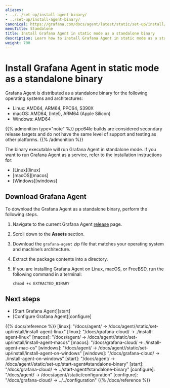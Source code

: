 ```yaml
---
aliases:
- ../../set-up/install-agent-binary/
- ../set-up/install-agent-binary/
canonical: https://grafana.com/docs/agent/latest/static/set-up/install/install-agent-binary/
menuTitle: Standalone
title: Install Grafana Agent in static mode as a standalone binary
description: Learn how to install Grafana Agent in static mode as a standalone binary
weight: 700
---
```


# Install Grafana Agent in static mode as a standalone binary

Grafana Agent is distributed as a standalone binary for the following operating systems and architectures:

* Linux: AMD64, ARM64, PPC64, S390X
* macOS: AMD64, (Intel),  ARM64 (Apple Silicon)
* Windows: AMD64

{{% admonition type="note" %}}
ppc64le builds are considered secondary release targets and do not have the same level of support and testing as other platforms.
{{% /admonition %}}

The binary executable will run Grafana Agent in standalone mode. If you want to run Grafana Agent as a service, refer to the installation instructions for:

* [Linux][linux]
* [macOS][macos]
* [Windows][windows]

## Download Grafana Agent

To download the Grafana Agent as a standalone binary, perform the following steps.

1. Navigate to the current Grafana Agent [release](https://github.com/grafana/agent/releases) page.

1. Scroll down to the **Assets** section.

1. Download the `grafana-agent` zip file that matches your operating system and machine’s architecture.

1. Extract the package contents into a directory.

1. If you are installing Grafana Agent on Linux, macOS, or FreeBSD, run the following command in a terminal:

   ```shell
   chmod +x EXTRACTED_BINARY
   ```

## Next steps

* [Start Grafana Agent][start]
* [Configure Grafana Agent][configure]

{{% docs/reference %}}
[linux]: "/docs/agent/ -> /docs/agent/<AGENT VERSION>/static/set-up/install/install-agent-linux"
[linux]: "/docs/grafana-cloud/ -> ./install-agent-linux"
[macos]: "/docs/agent/ -> /docs/agent/<AGENT VERSION>/static/set-up/install/install-agent-macos"
[macos]: "/docs/grafana-cloud/ -> ./install-agent-mac-os"
[windows]: "/docs/agent/ -> /docs/agent/<AGENT VERSION>/static/set-up/install/install-agent-on-windows"
[windows]: "/docs/grafana-cloud/ -> ./install-agent-on-windows"
[start]: "/docs/agent/ -> /docs/agent/<AGENT VERSION>/static/set-up/start-agent#standalone-binary"
[start]: "/docs/grafana-cloud/ -> ../start-agent#standalone-binary"
[configure]: "/docs/agent/ -> /docs/agent/<AGENT VERSION>/static/configuration"
[configure]: "/docs/grafana-cloud/ -> ../../configuration"
{{% /docs/reference %}}
